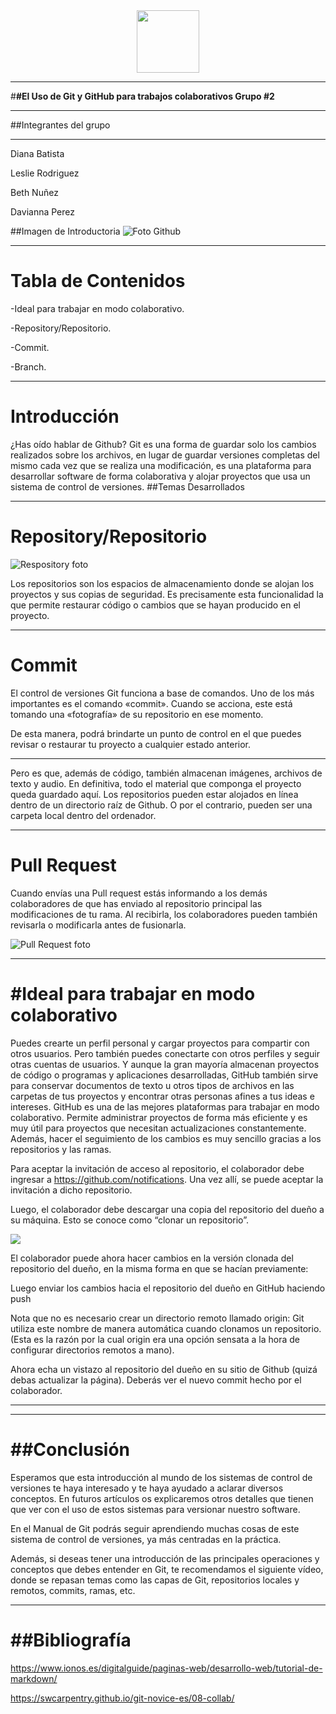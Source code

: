 


<center>
 <img src="https://cafam.edu.do/media/rc4jfl2l/cafam-logo2.png" height="100">
</center>


___
#**#El Uso de Git y GitHub para trabajos colaborativos Grupo #2** 


___
##Integrantes del grupo


___
Diana Batista 


Leslie Rodriguez


Beth Nuñez


Davianna Perez





##Imagen de Introductoria
![Foto Github](https://kinsta.com/wp-content/uploads/2018/04/what-is-github-1-1.png)

___
Tabla de Contenidos
==

-Ideal para trabajar en modo colaborativo.


-Repository/Repositorio.


-Commit.


-Branch.


___
Introducción
==
¿Has oído hablar de Github?  Git es una forma de guardar solo los cambios realizados sobre los archivos, en lugar de guardar versiones completas del mismo cada vez que se realiza una modificación, es una plataforma para desarrollar software de forma colaborativa y alojar proyectos que usa un sistema de control de versiones.
##Temas Desarrollados
___

Repository/Repositorio
==
![Respository foto](https://coobis.com/wp-content/uploads/2019/11/github-repository-setup.png)

Los repositorios son los espacios de almacenamiento donde se alojan los proyectos y sus copias de seguridad. Es precisamente esta funcionalidad la que permite restaurar código o cambios que se hayan producido en el proyecto.

___
Commit
==
El control de versiones Git funciona a base de comandos. Uno de los más importantes es el comando «commit». Cuando se acciona, este está tomando una «fotografía» de su repositorio en ese momento.

De esta manera, podrá brindarte un punto de control en el que puedes revisar o restaurar tu proyecto a cualquier estado anterior.
___


Pero es que, además de código, también almacenan imágenes, archivos de texto y audio. En definitiva, todo el material que componga el proyecto queda guardado aquí. Los repositorios pueden estar alojados en línea dentro de un directorio raíz de Github. O por el contrario, pueden ser una carpeta local dentro del ordenador.
___
Pull Request 
==
 Cuando envías una Pull request estás informando a los demás colaboradores de que has enviado al repositorio principal las modificaciones de tu rama. Al recibirla, los colaboradores pueden también revisarla o modificarla antes de fusionarla. 

 ![Pull Request foto](https://desarrolloweb.com/archivoimg/general/3514.png)



___
#Ideal para trabajar en modo colaborativo
==

Puedes crearte un perfil personal y cargar proyectos para compartir con otros usuarios. Pero también puedes conectarte con otros perfiles y seguir otras cuentas de usuarios.
Y aunque la gran mayoría almacenan proyectos de código o programas y aplicaciones desarrolladas, GitHub también sirve para conservar documentos de texto u otros tipos de archivos en las carpetas de tus proyectos y encontrar otras personas afines a tus ideas e intereses.
GitHub es una de las mejores plataformas para trabajar en modo colaborativo. Permite administrar proyectos de forma más eficiente y es muy útil para proyectos que necesitan actualizaciones constantemente. Además, hacer el seguimiento de los cambios es muy sencillo gracias a los repositorios y las ramas.

Para aceptar la invitación de acceso al repositorio, el colaborador debe ingresar a https://github.com/notifications. Una vez allí, se puede aceptar la invitación a dicho repositorio.

Luego, el colaborador debe descargar una copia del repositorio del dueño a su máquina. Esto se conoce como “clonar un repositorio”. 



<img src="https://swcarpentry.github.io/git-novice-es/fig/github-collaboration.svg">

El colaborador puede ahora hacer cambios en la versión clonada del repositorio del dueño, en la misma forma en que se hacían previamente:

Luego enviar los cambios hacia el repositorio del dueño en GitHub haciendo push

Nota que no es necesario crear un directorio remoto llamado origin: Git utiliza este nombre de manera automática cuando clonamos un repositorio. (Esta es la razón por la cual origin era una opción sensata a la hora de configurar directorios remotos a mano).

Ahora echa un vistazo al repositorio del dueño en su sitio de Github (quizá debas actualizar la página). Deberás ver el nuevo commit hecho por el colaborador.
___


___

##Conclusión
==
Esperamos que esta introducción al mundo de los sistemas de control de versiones te haya interesado y te haya ayudado a aclarar diversos conceptos. En futuros artículos os explicaremos otros detalles que tienen que ver con el uso de estos sistemas para versionar nuestro software.

En el Manual de Git podrás seguir aprendiendo muchas cosas de este sistema de control de versiones, ya más centradas en la práctica.

Además, si deseas tener una introducción de las principales operaciones y conceptos que debes entender en Git, te recomendamos el siguiente vídeo, donde se repasan temas como las capas de Git, repositorios locales y remotos, commits, ramas, etc.
___
##Bibliografía
==



https://www.ionos.es/digitalguide/paginas-web/desarrollo-web/tutorial-de-markdown/


https://swcarpentry.github.io/git-novice-es/08-collab/

